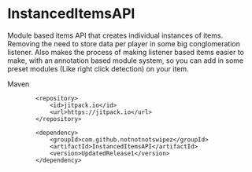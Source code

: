 # InstancedItemsAPI
Module based items API that creates individual instances of items. Removing the need to store data per player in some big conglomeration listener. Also makes the process of making listener
based items easier to make, with an annotation based module system, so you can add in some preset modules (Like right click detection) on your item.

Maven

```maven
        <repository>
            <id>jitpack.io</id>
            <url>https://jitpack.io</url>
        </repository>
```

```maven
        <dependency>
            <groupId>com.github.notnotnotswipez</groupId>
            <artifactId>InstancedItemsAPI</artifactId>
            <version>UpdatedRelease1</version>
        </dependency>
```
